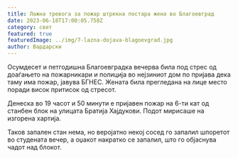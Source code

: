 ```yaml
---
title: Лажна тревога за пожар штрекна постара жена во Благоевград
date: 2023-06-18T17:00:05.758Z
category: свет
featured: true
featuredImage: ../img/7-lazna-dojava-blagoevgrad.jpg
author: Вардарски
---
```

Осумдесет и петгодишна Благоевградка вечерва била под стрес од доаѓањето на пожарникари и полиција во нејзиниот дом по пријава дека таму има пожар, јавува БГНЕС. Жената била прегледана на лице место поради висок притисок од стресот.

Денеска во 19 часот и 50 минути е пријавен пожар на 6-ти кат од станбен блок на улицата Братија Хајдукови. Подот мирисаше на изгорена хартија.

Таков запален стан нема, но веројатно некој сосед го запалил шпоретот во студената вечер, а оџакот накратко се запалил, што го објаснува чадот над блокот.
